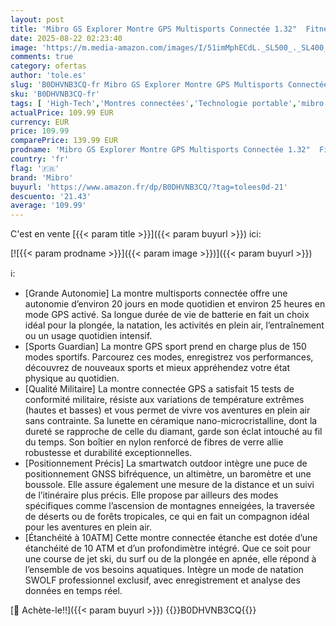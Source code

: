 ```yaml
---
layout: post
title: 'Mibro GS Explorer Montre GPS Multisports Connectée 1.32"  Fitness Watch avec GPS Boussole  Étanche 10ATM  pour Course à Pied Vélo Plongée Alpinisme Randonnée Pédestre  Vert Foncé '
date: 2025-08-22 02:23:40
image: 'https://m.media-amazon.com/images/I/51imMphECdL._SL500_._SL400_.jpg'
comments: true
category: ofertas
author: 'tole.es'
slug: 'B0DHVNB3CQ-fr Mibro GS Explorer Montre GPS Multisports Connectée 1.32"...'
sku: 'B0DHVNB3CQ-fr'
tags: [ 'High-Tech','Montres connectées','Technologie portable','mibro','🇫🇷', ]
actualPrice: 109.99 EUR
currency: EUR
price: 109.99
comparePrice: 139.99 EUR
prodname: 'Mibro GS Explorer Montre GPS Multisports Connectée 1.32"  Fitness Watch avec GPS Boussole  Étanche 10ATM  pour Course à Pied Vélo Plongée Alpinisme Randonnée Pédestre  Vert Foncé '
country: 'fr'
flag: '🇫🇷'
brand: 'Mibro'
buyurl: 'https://www.amazon.fr/dp/B0DHVNB3CQ/?tag=tolees0d-21'
descuento: '21.43'
average: '109.99'
---
```


C'est en vente [{{< param title >}}]({{< param buyurl >}}) ici:

[![{{< param prodname >}}]({{< param image >}})]({{< param buyurl >}})

ℹ️:

- [Grande Autonomie] La montre multisports connectée offre une autonomie d’environ 20 jours en mode quotidien et environ 25 heures en mode GPS activé. Sa longue durée de vie de batterie en fait un choix idéal pour la plongée, la natation, les activités en plein air, l’entraînement ou un usage quotidien intensif.
- [Sports Guardian] La montre GPS sport prend en charge plus de 150 modes sportifs. Parcourez ces modes, enregistrez vos performances, découvrez de nouveaux sports et mieux appréhendez votre état physique au quotidien.
- [Qualité Militaire] La montre connectée GPS a satisfait 15 tests de conformité militaire, résiste aux variations de température extrêmes (hautes et basses) et vous permet de vivre vos aventures en plein air sans contrainte. Sa lunette en céramique nano-microcristalline, dont la dureté se rapproche de celle du diamant, garde son éclat intouché au fil du temps. Son boîtier en nylon renforcé de fibres de verre allie robustesse et durabilité exceptionnelles.
- [Positionnement Précis] La smartwatch outdoor intègre une puce de positionnement GNSS bifréquence, un altimètre, un baromètre et une boussole. Elle assure également une mesure de la distance et un suivi de l’itinéraire plus précis. Elle propose par ailleurs des modes spécifiques comme l’ascension de montagnes enneigées, la traversée de déserts ou de forêts tropicales, ce qui en fait un compagnon idéal pour les aventures en plein air.
- [Étanchéité à 10ATM] Cette montre connectée étanche est dotée d’une étanchéité de 10 ATM et d’un profondimètre intégré. Que ce soit pour une course de jet ski, du surf ou de la plongée en apnée, elle répond à l’ensemble de vos besoins aquatiques. Intègre un mode de natation SWOLF professionnel exclusif, avec enregistrement et analyse des données en temps réel.

[🛒 Achète-le!!]({{< param buyurl >}})
{{<world>}}B0DHVNB3CQ{{</world>}}
